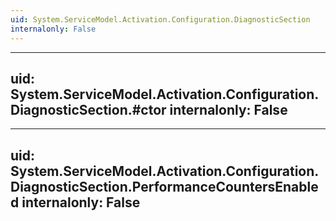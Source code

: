 ```yaml
---
uid: System.ServiceModel.Activation.Configuration.DiagnosticSection
internalonly: False
---
```


---
uid: System.ServiceModel.Activation.Configuration.DiagnosticSection.#ctor
internalonly: False
---

---
uid: System.ServiceModel.Activation.Configuration.DiagnosticSection.PerformanceCountersEnabled
internalonly: False
---
